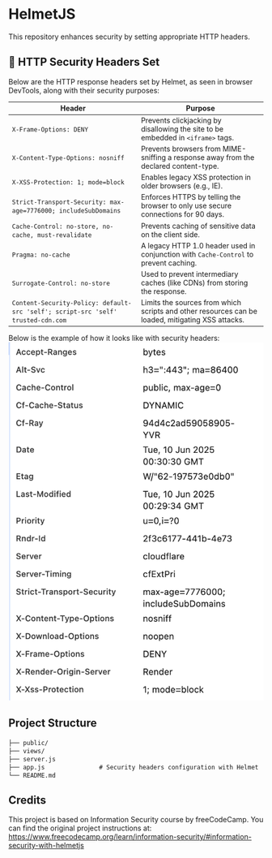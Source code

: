 # HelmetJS

This repository enhances security by setting appropriate HTTP headers. 

## 📡 HTTP Security Headers Set

Below are the HTTP response headers set by Helmet, as seen in browser DevTools, along with their security purposes:

| **Header**                                                       | **Purpose**                                                |
|------------------------------------------------------------------|------------------------------------------------------------|
| `X-Frame-Options: DENY`                                          | Prevents clickjacking by disallowing the site to be embedded in `<iframe>` tags. |
| `X-Content-Type-Options: nosniff`                                | Prevents browsers from MIME-sniffing a response away from the declared content-type. |
| `X-XSS-Protection: 1; mode=block`                                | Enables legacy XSS protection in older browsers (e.g., IE). |
| `Strict-Transport-Security: max-age=7776000; includeSubDomains`  | Enforces HTTPS by telling the browser to only use secure connections for 90 days. |
| `Cache-Control: no-store, no-cache, must-revalidate`             | Prevents caching of sensitive data on the client side.     |
| `Pragma: no-cache`                                               | A legacy HTTP 1.0 header used in conjunction with `Cache-Control` to prevent caching. |
| `Surrogate-Control: no-store`                                    | Used to prevent intermediary caches (like CDNs) from storing the response. |
| `Content-Security-Policy: default-src 'self'; script-src 'self' trusted-cdn.com` | Limits the sources from which scripts and other resources can be loaded, mitigating XSS attacks. |

Below is the example of how it looks like with security headers:
![Result](Screenshot.png)

## Project Structure
```
├── public/              
├── views/               
├── server.js            
├── app.js               # Security headers configuration with Helmet
└── README.md
```

## Credits
This project is based on Information Security course by freeCodeCamp.
You can find the original project instructions at:
https://www.freecodecamp.org/learn/information-security/#information-security-with-helmetjs
